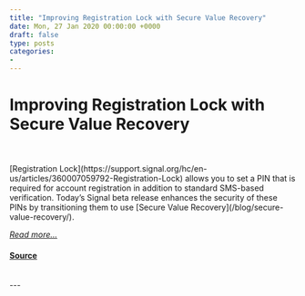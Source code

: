 ```yaml
---
title: "Improving Registration Lock with Secure Value Recovery"
date: Mon, 27 Jan 2020 00:00:00 +0000
draft: false
type: posts
categories: 
- 
---
```

# Improving Registration Lock with Secure Value Recovery

<br/>

<br/>
[Registration Lock](https://support.signal.org/hc/en-us/articles/360007059792-Registration-Lock) allows you to set a PIN that is required for account registration in addition to standard SMS-based verification. Today’s Signal beta release enhances the security of these PINs by transitioning them to use [Secure Value Recovery](/blog/secure-value-recovery/).

[_Read more..._](https://signal.org/blog/improving-registration-lock/)

#### [Source](https://signal.org/blog/improving-registration-lock/)

<br/>
---
